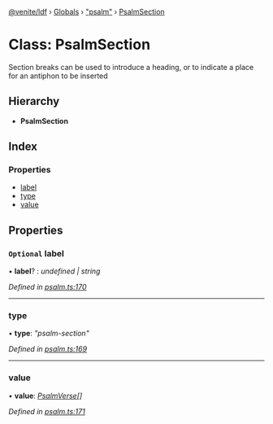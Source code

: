 [@venite/ldf](../README.md) › [Globals](../globals.md) › ["psalm"](../modules/_psalm_.md) › [PsalmSection](_psalm_.psalmsection.md)

# Class: PsalmSection

Section breaks can be used to introduce a heading, or to indicate a place for an antiphon to be inserted

## Hierarchy

* **PsalmSection**

## Index

### Properties

* [label](_psalm_.psalmsection.md#optional-label)
* [type](_psalm_.psalmsection.md#type)
* [value](_psalm_.psalmsection.md#value)

## Properties

### `Optional` label

• **label**? : *undefined | string*

*Defined in [psalm.ts:170](https://github.com/gbj/venite/blob/ef51565b/ldf/src/psalm.ts#L170)*

___

###  type

• **type**: *"psalm-section"*

*Defined in [psalm.ts:169](https://github.com/gbj/venite/blob/ef51565b/ldf/src/psalm.ts#L169)*

___

###  value

• **value**: *[PsalmVerse](_psalm_.psalmverse.md)[]*

*Defined in [psalm.ts:171](https://github.com/gbj/venite/blob/ef51565b/ldf/src/psalm.ts#L171)*
